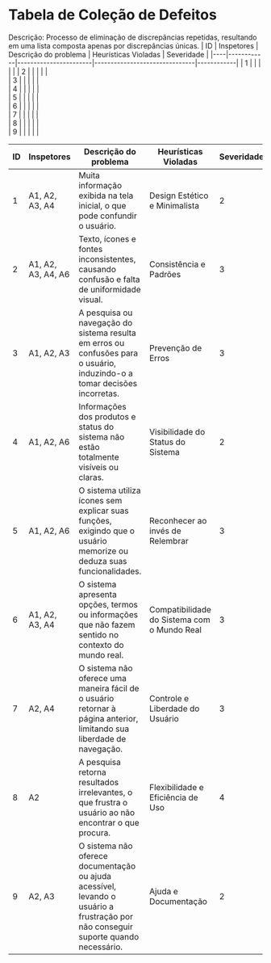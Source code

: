 # Tabela de Coleção de Defeitos

Descrição: Processo de eliminação de discrepâncias repetidas, resultando em uma lista composta apenas por discrepâncias únicas.
| ID | Inspetores | Descrição do problema |     Heurísticas Violadas      | Severidade |
|----|------------|-----------------------|-------------------------------|------------|
|  1 |            |                       |                               |            |
|  2 |            |                       |                               |            |    
|  3 |            |                       |                               |            |       
|  4 |            |          	            |                               |            |    
|  5 |            |                       |                               |            |      
|  6 |         	  |                       |                               |            |      
|  7 |            |         	            |                               |            |      
|  8 |            |                       |                               |            |      
|  9 |            |                       |                               |            | 


| ID | Inspetores | Descrição do problema |          Heurísticas Violadas                    | Severidade |
|----|----------------|-----------------------|--------------------------------------------------|------------|
|  1 | A1, A2, A3, A4 |            Muita informação exibida na tela inicial, o que pode confundir o usuário.           |       Design Estético e Minimalista              |      2      |
|  2 |       A1, A2, A3, A4, A6     |           Texto, ícones e fontes inconsistentes, causando confusão e falta de uniformidade visual.            |       Consistência e Padrões                     |      3      |    
|  3 |      A1, A2, A3      |            A pesquisa ou navegação do sistema resulta em erros ou confusões para o usuário, induzindo-o a tomar decisões incorretas.           |       Prevenção de Erros                         |     3       |       
|  4 |      A1, A2, A6      |          	Informações dos produtos e status do sistema não estão totalmente visíveis ou claras.             |       Visibilidade do Status do Sistema          |     2       |    
|  5 |      A1, A2, A6      |         O sistema utiliza ícones sem explicar suas funções, exigindo que o usuário memorize ou deduza suas funcionalidades.              |       Reconhecer ao invés de Relembrar           |      3      |      
|  6 |         	A1, A2, A3, A4   |         O sistema apresenta opções, termos ou informações que não fazem sentido no contexto do mundo real.              |       Compatibilidade do Sistema com o Mundo Real|     3       |      
|  7 |        A2, A4    |         	O sistema não oferece uma maneira fácil de o usuário retornar à página anterior, limitando sua liberdade de navegação.              |       Controle e Liberdade do Usuário            |      3      |      
|  8 |      A2      |              A pesquisa retorna resultados irrelevantes, o que frustra o usuário ao não encontrar o que procura.         |       Flexibilidade e Eficiência de Uso          |      4      |      
|  9 |        A2, A3    |            O sistema não oferece documentação ou ajuda acessível, levando o usuário a frustração por não conseguir suporte quando necessário.           |      Ajuda e Documentação                        |      2      |      

     

